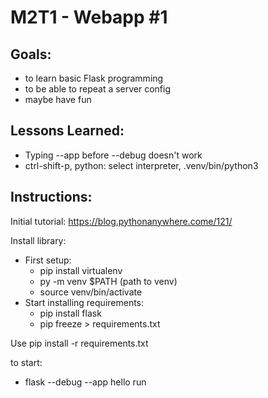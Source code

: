 # M2T1 - Webapp #1

## Goals:
- to learn basic Flask programming
- to be able to repeat a server config
- maybe have fun

## Lessons Learned:
- Typing --app before --debug doesn't work
- ctrl-shift-p, python: select interpreter, .venv/bin/python3

## Instructions:

Initial tutorial: https://blog.pythonanywhere.come/121/

Install library:
- First setup:
    - pip install virtualenv
    - py -m venv $PATH (path to venv)
    - source venv/bin/activate
- Start installing requirements:
    - pip install flask
    - pip freeze > requirements.txt

Use pip install -r requirements.txt

to start:
- flask --debug --app hello run